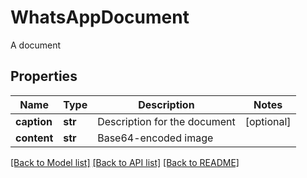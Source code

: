 # WhatsAppDocument

A document
## Properties
Name | Type | Description | Notes
------------ | ------------- | ------------- | -------------
**caption** | **str** | Description for the document | [optional] 
**content** | **str** | Base64-encoded image | 

[[Back to Model list]](../README.md#documentation-for-models) [[Back to API list]](../README.md#documentation-for-api-endpoints) [[Back to README]](../README.md)


